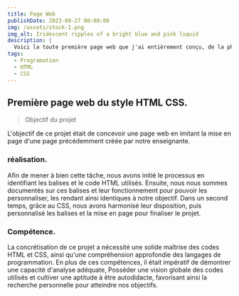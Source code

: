 ```yaml
---
title: Page Web
publishDate: 2023-09-27 00:00:00
img: /assets/stock-1.png
img_alt: Iridescent ripples of a bright blue and pink liquid
description: |
  Voici la toute première page web que j'ai entièrement conçu, de la phase initiale à la réalisation finale, en utilisant du code HTML et CSS au cours de mes études.
tags:
  - Programation
  - HTML
  - CSS
---
```


## Première page web du style HTML CSS.

>Objectif du projet

L'objectif de ce projet était de concevoir une page web en imitant la mise en page d'une page précédemment créée par notre enseignante.

### réalisation.

Afin de mener à bien cette tâche, nous avons initié le processus en identifiant les balises et le code HTML utilisés. Ensuite, nous nous sommes documentés sur ces balises et leur fonctionnement pour pouvoir les personnaliser, les rendant ainsi identiques à notre objectif. Dans un second temps, grâce au CSS, nous avons harmonisé leur disposition, puis personnalisé les balises et la mise en page pour finaliser le projet.
### Compétence.

La concrétisation de ce projet a nécessité une solide maîtrise des codes HTML et CSS, ainsi qu'une compréhension approfondie des langages de programmation. En plus de ces compétences, il était impératif de démontrer une capacité d'analyse adéquate, Posséder une vision globale des codes utilisés et cultiver une aptitude à être autodidacte, favorisant ainsi la recherche personnelle pour atteindre nos objectifs.

<!--
#### Level-four heading

- We noted this
- And also this other point
-->
